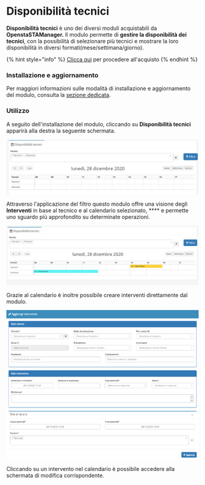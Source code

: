 # Disponibilità tecnici

**Disponibilità tecnici** è uno dei diversi moduli acquistabili da **OpenstaSTAManager.** Il modulo permette di **gestire la disponibilità dei tecnici**, con la possibilità di selezionare più tecnici e mostrare la loro disponibilità in diversi formati(mese/settimana/giorno).

{% hint style="info" %}
[Clicca qui](https://www.openstamanager.com/categoria-prodotto/moduli/) per procedere all'acquisto
{% endhint %}

### Installazione e aggiornamento

Per maggiori informazioni sulle modalità di installazione e aggiornamento del modulo, consulta la [sezione dedicata](installazione-e-aggiornamento.md).

### Utilizzo

A seguito dell'installazione del modulo, cliccando su **Disponibilità tecnici** apparirà alla destra la seguente schermata.

![](../.gitbook/assets/disp1.png)

Attraverso l'applicazione del filtro questo modulo offre una visione degli **Interventi** in base al tecnico e al calendario selezionato, \*\*\*\* e permette uno sguardo più approfondito su determinate operazioni.

![](../.gitbook/assets/disp2.PNG)

Grazie al calendario è inoltre possibile creare interventi direttamente dal modulo.

![](../.gitbook/assets/disp3.PNG)

Cliccando su un intervento nel calendario è possibile accedere alla schermata di modifica corrispondente.
